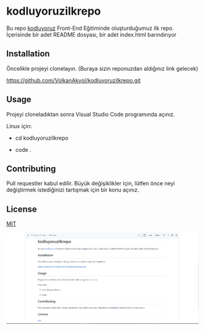 # kodluyoruzilkrepo
Bu repo [kodluyoruz](https://kodluyoruz.org/) Front-End Eğitiminde oluşturduğumuz ilk repo. İçerisinde bir adet
README dosyası, bir adet index.html barındırıyor



## Installation
Öncelikle projeyi clonelayın. (Buraya sizin reponuzdan aldığınız link gelecek)

https://github.com/VolkanAkyol/kodluyoruzilkrepo.git


## Usage
Projeyi cloneladıktan sonra Visual Studio Code programında açınız.

Linux için:

* cd kodluyoruzilkrepo 

* code .


 ## Contributing
Pull requestler kabul edilir. Büyük değişiklikler için, lütfen önce neyi değiştirmek istediğinizi tartışmak için bir konu açınız.

## License
[MIT](https://choosealicense.com/licenses/mit/)

![markdown ilk proje](markdown%20projesi.PNG)